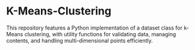 # K-Means-Clustering
 This repository features a Python implementation of a dataset class for k-Means clustering, with utility functions for validating data, managing contents, and handling multi-dimensional points efficiently.
